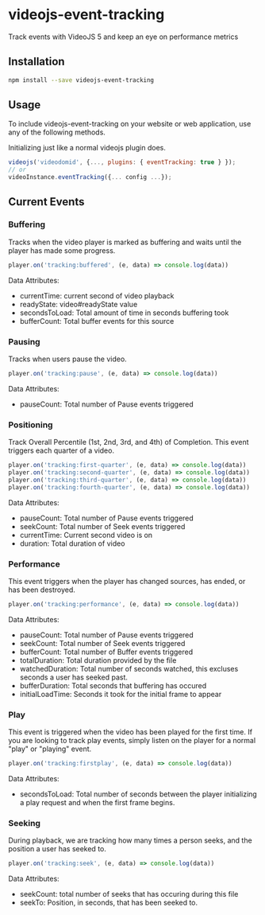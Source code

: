 # videojs-event-tracking

Track events with VideoJS 5 and keep an eye on performance metrics

## Installation

```sh
npm install --save videojs-event-tracking
```

## Usage

To include videojs-event-tracking on your website or web application, use any of the following methods.

Initializing just like a normal videojs plugin does.

```javascript
videojs('videodomid', {..., plugins: { eventTracking: true } });
// or
videoInstance.eventTracking({... config ...});
```

## Current Events

### Buffering

Tracks when the video player is marked as buffering and waits until the player has made some progress.

```javascript
player.on('tracking:buffered', (e, data) => console.log(data))
```

Data Attributes:

* currentTime:    current second of video playback
* readyState:     video#readyState value
* secondsToLoad:  Total amount of time in seconds buffering took
* bufferCount:    Total buffer events for this source

### Pausing

Tracks when users pause the video.

```javascript
player.on('tracking:pause', (e, data) => console.log(data))
```

Data Attributes:

* pauseCount:       Total number of Pause events triggered

### Positioning

Track Overall Percentile (1st, 2nd, 3rd, and 4th) of Completion. This event triggers each quarter of a video.

```javascript
player.on('tracking:first-quarter', (e, data) => console.log(data))
player.on('tracking:second-quarter', (e, data) => console.log(data))
player.on('tracking:third-quarter', (e, data) => console.log(data))
player.on('tracking:fourth-quarter', (e, data) => console.log(data))
```

Data Attributes:

* pauseCount:       Total number of Pause events triggered
* seekCount:        Total number of Seek events triggered
* currentTime:      Current second video is on
* duration:         Total duration of video


### Performance

This event triggers when the player has changed sources, has ended, or has been destroyed.

```javascript
player.on('tracking:performance', (e, data) => console.log(data))
```

Data Attributes:

* pauseCount:       Total number of Pause events triggered
* seekCount:        Total number of Seek events triggered
* bufferCount:      Total number of Buffer events triggered
* totalDuration:    Total duration provided by the file
* watchedDuration:  Total number of seconds watched, this excluses seconds a user has seeked past.
* bufferDuration:   Total seconds that buffering has occured
* initialLoadTime:  Seconds it took for the initial frame to appear


### Play

This event is triggered when the video has been played for the first time. If you are looking to track play events, simply listen on the player for a normal "play" or "playing" event.

```javascript
player.on('tracking:firstplay', (e, data) => console.log(data))
```

Data Attributes:

* secondsToLoad: Total number of seconds between the player initializing a play request and when the first frame begins.


### Seeking

During playback, we are tracking how many times a person seeks, and the position a user has seeked to.

```javascript
player.on('tracking:seek', (e, data) => console.log(data))
```

Data Attributes:

* seekCount: total number of seeks that has occuring during this file
* seekTo: Position, in seconds, that has been seeked to.
